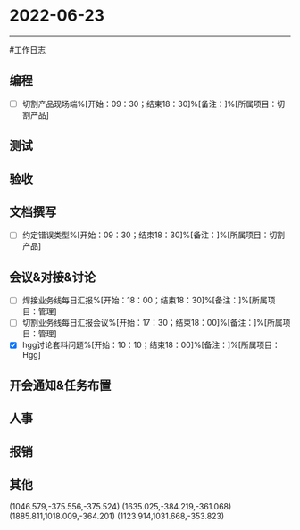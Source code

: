 # 2022-06-23 

---

#工作日志

## 编程
- [ ] 切割产品现场端%[开始：09：30；结束18：30]%[备注：]%[所属项目：切割产品]


## 测试



## 验收 



## 文档撰写 
- [ ] 约定错误类型%[开始：09：30；结束18：30]%[备注：]%[所属项目：切割产品]


## 会议&对接&讨论

- [ ] 焊接业务线每日汇报%[开始：18：00；结束18：30]%[备注：]%[所属项目：管理]
- [ ] 切割业务线每日汇报会议%[开始：17：30；结束18：00]%[备注：]%[所属项目：管理]
- [x] hgg讨论套料问题%[开始：10：10；结束18：00]%[备注：]%[所属项目：Hgg]

## 开会通知&任务布置



## 人事



## 报销



## 其他


(1046.579,-375.556,-375.524)
(1635.025,-384.219,-361.068)
(1885.811,1018.009,-364.201)
(1123.914,1031.668,-353.823)


